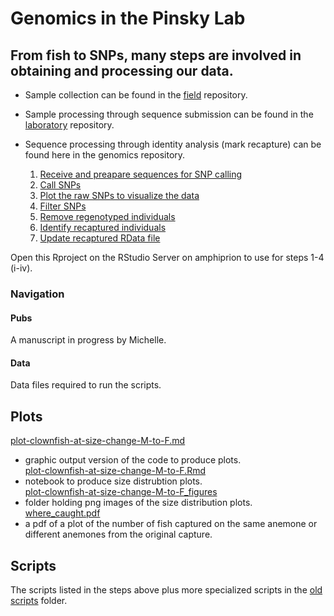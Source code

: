 Genomics in the Pinsky Lab
================

## From fish to SNPs, many steps are involved in obtaining and processing our data.

  - Sample collection can be found in the
    [field](https://github.com/pinskylab/field) repository.  

  - Sample processing through sequence submission can be found in the
    [laboratory](https://github.com/pinskylab/pinskylab_methods/tree/master/genomics/laboratory)
    repository.  

  - Sequence processing through identity analysis (mark recapture) can
    be found here in the genomics repository.
    
    1.  [Receive and preapare sequences for SNP
        calling](genomics/Rmd/01_hiseq_workflow.md)
    2.  [Call SNPs](genomics/Rmd/01_hiseq_workflow.md)
    3.  [Plot the raw SNPs to visualize the
        data](genomics/Rmd/03_raw_data_figures_template.md)
    4.  [Filter SNPs](genomics/Rmd/04_filtering_scheme-6-with-70-35.md)
    5.  [Remove regenotyped
        individuals](genomics/Rmd/05_remove-regenos.md)
    6.  [Identify recaptured
        individuals](genomics/Rmd/06_identity-protocol.md)
    7.  [Update recaptured RData
        file](genomics/Rmd/07_recaptured-fish.md)

Open this Rproject on the RStudio Server on amphiprion to use for steps
1-4 (i-iv).

### Navigation

#### Pubs

A manuscript in progress by Michelle.

#### Data

Data files required to run the scripts.

## Plots

[plot-clownfish-at-size-change-M-to-F.md](https://github.com/pinskylab/genomics/blob/master/plots/plot-clownfish-at-size-change-from-M-to-F.md)
- graphic output version of the code to produce plots.  
[plot-clownfish-at-size-change-M-to-F.Rmd](https://github.com/pinskylab/genomics/blob/master/plots/plot-clownfish-at-size-change-from-M-to-F.Rmd)
- notebook to produce size distrubtion plots.  
[plot-clownfish-at-size-change-M-to-F\_figures](https://github.com/pinskylab/genomics/tree/master/plots/plot-clownfish-at-size-change-from-M-to-F_files/figure-markdown_github)
- folder holding png images of the size distribution plots.  
[where\_caught.pdf](https://github.com/pinskylab/genomics/blob/master/plots/where_caught.pdf)
- a pdf of a plot of the number of fish captured on the same anemone or
different anemones from the original capture.

## Scripts

The scripts listed in the steps above plus more specialized scripts in
the [old
scripts](https://github.com/pinskylab/genomics/tree/master/scripts/old_scripts)
folder.
